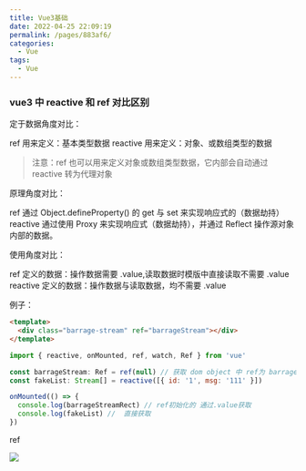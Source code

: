 ```yaml
---
title: Vue3基础
date: 2022-04-25 22:09:19
permalink: /pages/883af6/
categories:
  - Vue
tags:
  - Vue
---
```


### vue3 中 reactive 和 ref 对比区别

定于数据角度对比：

ref 用来定义：基本类型数据
reactive 用来定义：对象、或数组类型的数据

> 注意：ref 也可以用来定义对象或数组类型数据，它内部会自动通过 reactive 转为代理对象

原理角度对比：

ref 通过 Object.defineProperty() 的 get 与 set 来实现响应式的（数据劫持）
reactive 通过使用 Proxy 来实现响应式（数据劫持），并通过 Reflect 操作源对象内部的数据。

使用角度对比：

ref 定义的数据：操作数据需要 .value,读取数据时模版中直接读取不需要 .value
reactive 定义的数据：操作数据与读取数据，均不需要 .value

例子：

```html
<template>
  <div class="barrage-stream" ref="barrageStream"></div>
</template>
```

```javascript
import { reactive, onMounted, ref, watch, Ref } from 'vue'

const barrageStream: Ref = ref(null) // 获取 dom object 中 ref为 barrageStream 元素
const fakeList: Stream[] = reactive([{ id: '1', msg: '111' }])

onMounted(() => {
  console.log(barrageStreamRect) // ref初始化的 通过.value获取
  console.log(fakeList) //  直接获取
})
```

ref

![](https://qiniu.espe.work/blog/20220426141009.png)
